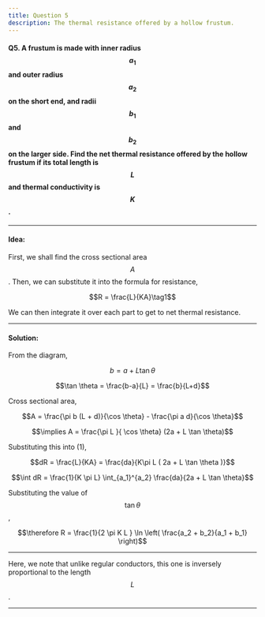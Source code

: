```yaml
---
title: Question 5
description: The thermal resistance offered by a hollow frustum.
---
```


<script src="https://cdn.mathjax.org/mathjax/latest/MathJax.js?config=TeX-AMS-MML_HTMLorMML" type="text/javascript"></script>

#### Q5. A frustum is made with inner radius $$a_1$$ and outer radius $$a_2$$ on the short end, and radii $$b_1$$ and $$b_2$$ on the larger side. Find the net thermal resistance offered by the hollow frustum if its total length is $$L$$ and thermal conductivity is $$K$$.

---
#### Idea:

First, we shall find the cross sectional area $$A$$. Then, we can substitute it into the formula for resistance,

$$R = \frac{L}{KA}\tag1$$

We can then integrate it over each part to get to net thermal resistance.

---
#### Solution:

From the diagram,

$$b = a + L \tan \theta$$

$$\tan \theta = \frac{b-a}{L} = \frac{b}{L+d}$$

Cross sectional area, 

$$A = \frac{\pi b (L + d)}{\cos \theta} - \frac{\pi a d}{\cos \theta}$$

$$\implies A = \frac{\pi L }{ \cos \theta} (2a + L \tan \theta)$$

Substituting this into (1),

$$dR = \frac{L}{KA} = \frac{da}{K\pi L ( 2a + L \tan \theta )}$$

$$\int dR = \frac{1}{K \pi L} \int_{a_1}^{a_2} \frac{da}{2a + L \tan \theta}$$

Substituting the value of $$\tan \theta$$,

$$\therefore R = \frac{1}{2 \pi K L } \ln \left( \frac{a_2 + b_2}{a_1 + b_1} \right)$$

---

Here, we note that unlike regular conductors, this one is inversely proportional to the length $$L$$.

---
